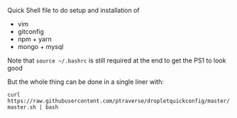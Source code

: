 Quick Shell file to do setup and installation of 

* vim 
* gitconfig
* npm + yarn
* mongo + mysql

Note that `source ~/.bashrc` is still required at the end to get the PS1 to look good

But the whole thing can be done in a single liner with:

`curl https://raw.githubusercontent.com/ptraverse/dropletquickconfig/master/master.sh | bash `
